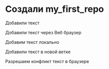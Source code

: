 # Создали my_first_repo

Добавили текст

Добавили текст через Веб браузер

Добавим текст локально

Добавили текст в новой ветке

Разрешаем конфликт текст в браузере
